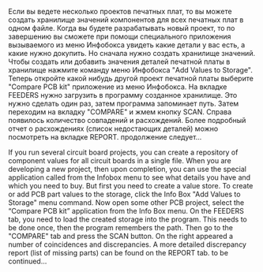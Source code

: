Если вы ведете несколько проектов печатных плат, то вы можете создать хранилище значений компонентов для всех печатных плат в одном файле. Когда вы будете разрабатывать новый проект, то по завершению вы сможете при помощи специального приложения вызываемого из меню Инфобокса увидеть какие детали у вас есть, а какие нужно докупить. Но сначала нужно создать хранилище значений. Чтобы создать или добавить значения деталей печатной платы в хранилище нажмите команду меню Инфобокса "Add Values to Storage". Теперь откройте какой нибудь другой проект печатной платы выберите "Compare PCB kit" приложение из меню Инфобокса. На вкладке FEEDERS нужно загрузить в программу созданное хранилище. Это нужно сделать один раз, затем программа запоминает путь. Затем переходим на вкладку "COMPARE" и жмем кнопку SCAN.  Справа появилось количество совпадений и расхождений. Более подробный отчет о расхождениях (список недостающих деталей) можно посмотреть на вкладке REPORT. 
продолжение следует...

If you run several circuit board projects, you can create a repository of component values ​​for all circuit boards in a single file. When you are developing a new project, then upon completion, you can use the special application called from the Infobox menu to see what details you have and which you need to buy. But first you need to create a value store. To create or add PCB part values ​​to the storage, click the Info Box "Add Values ​​to Storage" menu command. Now open some other PCB project, select the “Compare PCB kit” application from the Info Box menu. On the FEEDERS tab, you need to load the created storage into the program. This needs to be done once, then the program remembers the path. Then go to the "COMPARE" tab and press the SCAN button. On the right appeared a number of coincidences and discrepancies. A more detailed discrepancy report (list of missing parts) can be found on the REPORT tab.
to be continued...

